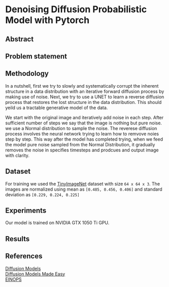 # Denoising Diffusion Probabilistic Model with Pytorch

<!---
## Installation

```bash
$ git clone https://github.com/Samartha27/mini_ddmp.git
$ cd mini_ddmp
$ conda env create -f environment.yml
$ conda activate env
```
--->


## Abstract



## Problem statement




## Methodology

In a nutshell, first we try to slowly and systematically corrupt the inherent structure in a data distribution with an iterative forward diffusion process by making use of noise. Next, we try to use a UNET to learn a reverse diffusion process that restores the lost structure in the data distribution. This should yeild us a tractable generative model of the data.

We start with the original image and iteratively add noise in each step. After sufficient number of steps we say that the image is nothing but pure noise. we use a Normal distribution to sample the noise. The reverese diffusion process involves the neural network trying to learn how to remvove noies step by step.  This way after the model has completed trying, when we feed the model pure noise sampled from the Normal Distribution, it gradually removes the noise in specifies timesteps and prodcues and output image with clarity. 



## Dataset

For training we used the [TinyImageNet](https://courses.cs.washington.edu/courses/cse599g1/19au/files/homework2.tar) dataset with size `64 x 64 x 3`.  The images are normalized using mean as ```[0.485, 0.456, 0.406]``` and standard deviation as ```[0.229, 0.224, 0.225]``` 



## Experiments
Our model is trained on NVIDIA GTX 1050 Ti GPU.




## Results





## References

[Diffusion Models](https://medium.com/@monadsblog/diffusion-models-4dbe58489a2f) <br />
[Diffusion Models Made Easy](https://towardsdatascience.com/diffusion-models-made-easy-8414298ce4da) <br />
[EINOPS](https://github.com/arogozhnikov/einops)




